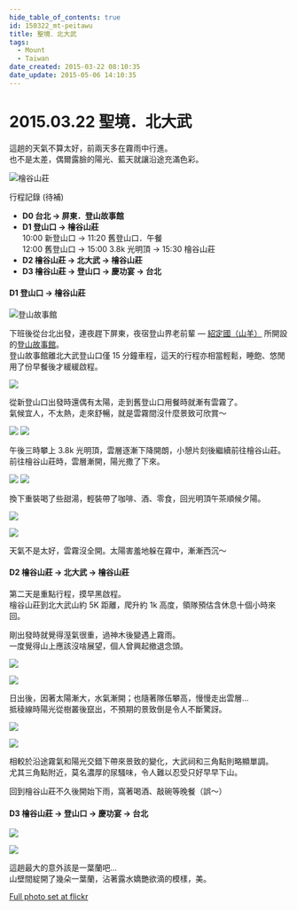 ```yaml
---
hide_table_of_contents: true
id: 150322_mt-peitawu
title: 聖境．北大武
tags:
  - Mount
  - Taiwan
date_created: 2015-03-22 08:10:35
date_update: 2015-05-06 14:10:35
---
```


2015.03.22 聖境．北大武
=====================

這趟的天氣不算太好，前兩天多在霧雨中行進。  
也不是太差，偶爾露臉的陽光、藍天就讓沿途充滿色彩。

![檜谷山莊](https://farm9.staticflickr.com/8730/16767302873_2769eb15a5_c.jpg)

行程記錄 (待補)
-   __D0 台北 -> 屏東．登山故事館__  
-   __D1 登山口 -> 檜谷山莊__  
       10:00 新登山口 -> 11:20 舊登山口．午餐  
       12:00 舊登山口 -> 15:00 3.8k 光明頂 -> 15:30 檜谷山莊
-   __D2 檜谷山莊 -> 北大武 -> 檜谷山莊__  
-   __D3 檜谷山莊 -> 登山口 -> 慶功宴 -> 台北__  

#### D1 登山口 -> 檜谷山莊 ####

![登山故事館](https://farm8.staticflickr.com/7696/17388215371_c5143f8b18_c.jpg)

下班後從台北出發，連夜趕下屏東，夜宿登山界老前輩 — [紹定國（山羊）](https://goo.gl/gQ1Ydd) 所開設的[登山故事館](https://goo.gl/7J7qBU)。  
登山故事館離北大武登山口僅 15 分鐘車程，這天的行程亦相當輕鬆，睡飽、悠閒用了份早餐後才緩緩啟程。

![](https://farm8.staticflickr.com/7724/17362619986_bc9a61706e_c.jpg)

從新登山口出發時還偶有太陽，走到舊登山口用餐時就漸有雲霧了。  
氣候宜人，不太熱，走來舒暢，就是雲霧間沒什麼景致可欣賞～  

![](https://farm9.staticflickr.com/8702/17202344099_97159fc297.jpg) ![](https://farm8.staticflickr.com/7768/17200988730_4e14c3f02c.jpg)

午後三時攀上 3.8k 光明頂，雲層逐漸下降開朗，小憩片刻後繼續前往檜谷山莊。  
前往檜谷山莊時，雲層漸開，陽光撒了下來。  

![](https://farm9.staticflickr.com/8808/17202343549_beabb40023.jpg) ![](https://farm8.staticflickr.com/7732/17362606476_b126ebed66.jpg)

換下重裝喝了些甜湯，輕裝帶了咖啡、酒、零食，回光明頂午茶順候夕陽。

![](https://farm9.staticflickr.com/8791/16768285573_14a8293b83_c.jpg)

![](https://farm8.staticflickr.com/7796/17388200251_aaa64a296c_c.jpg)

天氣不是太好，雲霧沒全開。太陽害羞地躲在霧中，漸漸西沉～  


#### D2 檜谷山莊 -> 北大武 -> 檜谷山莊 ####

第二天是重點行程，摸早黑啟程。  
檜谷山莊到北大武山約 5K 距離，爬升約 1k 高度，領隊預估含休息十個小時來回。  

剛出發時就覺得溼氣很重，過神木後變遇上霧雨。  
一度覺得山上應該沒啥展望，個人曾興起撤退念頭。  

![](https://farm9.staticflickr.com/8690/17385599032_360e12ca24_c.jpg)

![](https://farm8.staticflickr.com/7682/17181105337_e92e54c07e_c.jpg)

日出後，因著太陽漸大，水氣漸開；也隨著隊伍攀高，慢慢走出雲層…  
抵稜線時陽光從樹叢後竄出，不預期的景致倒是令人不斷驚訝。

![](https://farm9.staticflickr.com/8769/16768275853_2075906690_c.jpg)

![](https://farm9.staticflickr.com/8800/17181103757_cc05a23c30_c.jpg)

相較於沿途霧氣和陽光交錯下帶來景致的變化，大武祠和三角點則略顯單調。  
尤其三角點附近，莫名濃厚的尿騷味，令人難以忍受只好早早下山。

回到檜谷山莊不久後開始下雨，窩著喝酒、敲碗等晚餐（誤～）


#### D3 檜谷山莊 -> 登山口 -> 慶功宴 -> 台北 ####

![](https://farm9.staticflickr.com/8756/16767308643_c4f4b039e6_c.jpg)

![](https://farm6.staticflickr.com/5342/16768274803_faef08e837_c.jpg)

這趟最大的意外該是一葉蘭吧…  
山壁間綻開了幾朵一葉蘭，沾著露水嬌艷欲滴的模樣，美。


[Full photo set at flickr](https://goo.gl/QGxK7x)
